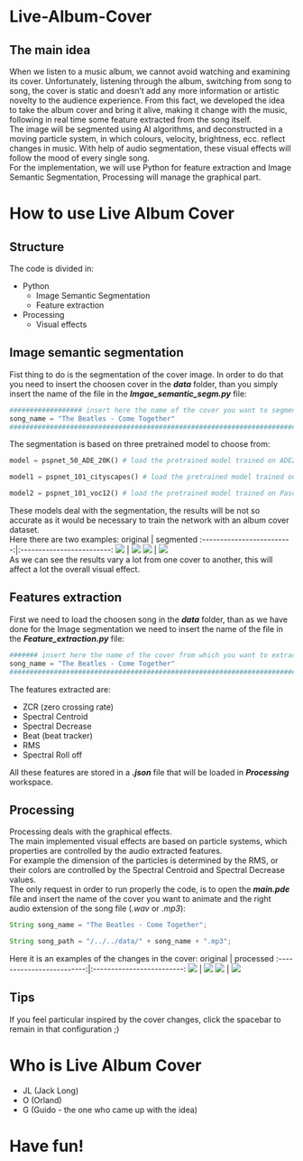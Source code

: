# Live-Album-Cover
## The main idea 
When we listen to a music album, we cannot avoid watching and examining its cover.
Unfortunately, listening through the album, switching from song to song, the cover is static and doesn’t add any more information or artistic novelty to the audience experience. From this fact, we developed the idea to take the album cover and bring it alive, making it change with the music, following in real time some feature extracted from the song itself. </br>
The image will be segmented using AI algorithms, and deconstructed in a moving particle system, in which colours, velocity, brightness, ecc. reflect changes in music.
With help of audio segmentation, these visual effects will follow the mood of every single song.</br>
For the implementation, we will use Python for feature extraction and Image Semantic Segmentation, Processing will manage the graphical part.

# How to use Live Album Cover 
## Structure 
The code is divided in:
* Python 
  * Image Semantic Segmentation
  * Feature extraction
* Processing
  * Visual effects

## Image semantic segmentation
Fist thing to do is the segmentation of the cover image. In order to do that you need to insert the choosen cover in the ***data*** folder, than you simply insert the name of the file in the ***Imgae_semantic_segm.py*** file: </br>
~~~python
################## insert here the name of the cover you want to segment #############
song_name = "The Beatles - Come Together"
######################################################################################
~~~
The segmentation is based on three pretrained model to choose from:
~~~python
model = pspnet_50_ADE_20K() # load the pretrained model trained on ADE20k dataset

model1 = pspnet_101_cityscapes() # load the pretrained model trained on Cityscapes dataset

model2 = pspnet_101_voc12() # load the pretrained model trained on Pascal VOC 2012 dataset
~~~ 
These models deal with the segmentation, the results will be not so accurate as it would be necessary to train the network with an album cover dataset.</br>
Here there are two examples: 
original          |  segmented
:-------------------------:|:-------------------------:
![](/Readme_images/original1.jpg)  |  ![](/Readme_images/segmented1.png)
![](/Readme_images/original2.jpg)  |  ![](/Readme_images/segmented2.png)
</br>
As we can see the results vary a lot from one cover to another, this will affect a lot the overall visual effect.

## Features extraction
First we need to load the choosen song in the ***data*** folder, than as we have done for the Image segmentation we need to insert the name of the file in the ***Feature_extraction.py*** file: </br>
~~~python
####### insert here the name of the cover from which you want to extract the features #######
song_name = "The Beatles - Come Together"
#############################################################################################
~~~
The features extracted are:
* ZCR (zero crossing rate)
* Spectral Centroid
* Spectral Decrease
* Beat (beat tracker)
* RMS
* Spectral Roll off


All these features are stored in a ***.json*** file that will be loaded in ***Processing*** workspace.

## Processing 
Processing deals with the graphical effects. </br>
The main implemented visual effects are based on particle systems, which properties are controlled by the audio extracted features. </br>
For example the dimension of the particles is determined by the RMS, or their colors are controlled by the Spectral Centroid and Spectral Decrease values. </br>
The only request in order to run properly the code, is to open the ***main.pde*** file and insert the name of the cover you want to animate and the right audio extension of the song file (*.wav* or *.mp3*):
~~~java
String song_name = "The Beatles - Come Together";

String song_path = "/../../data/" + song_name + ".mp3";
~~~
Here it is an examples of the changes in the cover:
original          |  processed
:-------------------------:|:-------------------------:
![](/Readme_images/original1.jpg)  |  ![](/Readme_images/processed.jpg)
![](/Readme_images/processed1.jpg) |  ![](/Readme_images/beatles.gif)
## Tips 
If you feel particular inspired by the cover changes, click the spacebar to remain in that configuration ;)
# Who is Live Album Cover
* JL (Jack Long)
* O (Orland)
* G (Guido - the one who came up with the idea)
# Have fun!
